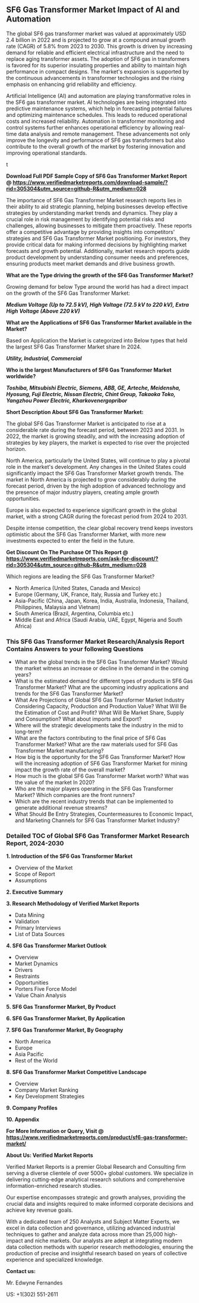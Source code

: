 <h2>SF6 Gas Transformer Market Impact of AI and Automation</h2><p>The global SF6 gas transformer market was valued at approximately USD 2.4 billion in 2022 and is projected to grow at a compound annual growth rate (CAGR) of 5.8% from 2023 to 2030. This growth is driven by increasing demand for reliable and efficient electrical infrastructure and the need to replace aging transformer assets. The adoption of SF6 gas in transformers is favored for its superior insulating properties and ability to maintain high performance in compact designs. The market's expansion is supported by the continuous advancements in transformer technologies and the rising emphasis on enhancing grid reliability and efficiency.</p><p>Artificial Intelligence (AI) and automation are playing transformative roles in the SF6 gas transformer market. AI technologies are being integrated into predictive maintenance systems, which help in forecasting potential failures and optimizing maintenance schedules. This leads to reduced operational costs and increased reliability. Automation in transformer monitoring and control systems further enhances operational efficiency by allowing real-time data analysis and remote management. These advancements not only improve the longevity and performance of SF6 gas transformers but also contribute to the overall growth of the market by fostering innovation and improving operational standards.</p>t</p><p id="" class=""><strong>Download Full PDF Sample Copy of SF6 Gas Transformer Market Report @ <a href="https://www.verifiedmarketreports.com/download-sample/?rid=305304&utm_source=github-R&utm_medium=028" target="_blank">https://www.verifiedmarketreports.com/download-sample/?rid=305304&utm_source=github-R&utm_medium=028</a></strong></p><p>The importance of&nbsp;SF6 Gas Transformer Market research reports lies in their ability to aid strategic planning, helping businesses develop effective strategies by understanding market trends and dynamics. They play a crucial role in risk management by identifying potential risks and challenges, allowing businesses to mitigate them proactively. These reports offer a competitive advantage by providing insights into competitors' strategies and SF6 Gas Transformer Market positioning. For investors, they provide critical data for making informed decisions by highlighting market forecasts and growth potential. Additionally, market research reports guide product development by understanding consumer needs and preferences, ensuring products meet market demands and drive business growth.</p><p><strong>What are the&nbsp;Type driving the growth of the SF6 Gas Transformer Market?</strong></p><p id="" class="">Growing demand for below Type around the world has had a direct impact on the growth of the SF6 Gas Transformer Market:</p><em><strong>Medium Voltage (Up to 72.5 kV), High Voltage (72.5 kV to 220 kV), Extra High Voltage (Above 220 kV)</strong></em></p><strong>What are the&nbsp;Applications&nbsp;of SF6 Gas Transformer Market available in the Market?</strong></p><p id="" class="">Based on Application the Market is categorized into Below types that held the largest SF6 Gas Transformer Market share In 2024.</p><em><strong>Utility, Industrial, Commercial</strong></em></p><strong>Who is the largest Manufacturers of SF6 Gas Transformer Market worldwide?</strong></p><p><em><strong>Toshiba, Mitsubishi Electric, Siemens, ABB, GE, Arteche, Meidensha, Hyosung, Fuji Electric, Nissan Electric, Chint Group, Takaoka Toko, Yangzhou Power Electric, Kharkovenergopribor</strong></em></p><p id="" class=""><strong>Short Description About SF6 Gas Transformer Market:</strong></p><p>The global SF6 Gas Transformer Market is anticipated to rise at a considerable rate during the forecast period, between 2023 and 2031. In 2022, the market is growing steadily, and with the increasing adoption of strategies by key players, the market is expected to rise over the projected horizon.</p><p>North America, particularly the United States, will continue to play a pivotal role in the market's development. Any changes in the United States could significantly impact the SF6 Gas Transformer Market growth trends. The market in North America is projected to grow considerably during the forecast period, driven by the high adoption of advanced technology and the presence of major industry players, creating ample growth opportunities.</p><p>Europe is also expected to experience significant growth in the global market, with a strong CAGR during the forecast period from 2024 to 2031.</p><p>Despite intense competition, the clear global recovery trend keeps investors optimistic about the SF6 Gas Transformer Market, with more new investments expected to enter the field in the future.</p><p id="" class=""><strong>Get Discount On The Purchase Of This Report @ <a href="https://www.verifiedmarketreports.com/ask-for-discount/?rid=305304&utm_source=github-R&utm_medium=028" target="_blank">https://www.verifiedmarketreports.com/ask-for-discount/?rid=305304&utm_source=github-R&utm_medium=028</a></strong></p>Which regions are leading the SF6 Gas Transformer Market?</p><ul><li>North America (United States, Canada and Mexico)</li><li>Europe (Germany, UK, France, Italy, Russia and Turkey etc.)</li><li>Asia-Pacific (China, Japan, Korea, India, Australia, Indonesia, Thailand, Philippines, Malaysia and Vietnam)</li><li>South America (Brazil, Argentina, Columbia etc.)</li><li>Middle East and Africa (Saudi Arabia, UAE, Egypt, Nigeria and South Africa)</li></ul><h3 id="" class="">This SF6 Gas Transformer Market Research/Analysis Report Contains Answers to your following Questions</h3><ul><li>What are the global trends in the SF6 Gas Transformer Market? Would the market witness an increase or decline in the demand in the coming years?</li><li>What is the estimated demand for different types of products in SF6 Gas Transformer Market? What are the upcoming industry applications and trends for the SF6 Gas Transformer Market?</li><li>What Are Projections of Global SF6 Gas Transformer Market Industry Considering Capacity, Production and Production Value? What Will Be the Estimation of Cost and Profit? What Will Be Market Share, Supply and Consumption? What about imports and Export?</li><li>Where will the strategic developments take the industry in the mid to long-term?</li><li>What are the factors contributing to the final price of SF6 Gas Transformer Market? What are the raw materials used for SF6 Gas Transformer Market manufacturing?</li><li>How big is the opportunity for the SF6 Gas Transformer Market? How will the increasing adoption of SF6 Gas Transformer Market for mining impact the growth rate of the overall market?</li><li>How much is the global SF6 Gas Transformer Market worth? What was the value of the market In 2020?</li><li>Who are the major players operating in the SF6 Gas Transformer Market? Which companies are the front runners?</li><li>Which are the recent industry trends that can be implemented to generate additional revenue streams?</li><li>What Should Be Entry Strategies, Countermeasures to Economic Impact, and Marketing Channels for SF6 Gas Transformer Market Industry?</li></ul><h3 id="" class="">Detailed TOC of Global SF6 Gas Transformer Market Research Report, 2024-2030</h3><p id="" class=""><strong>1. Introduction of the SF6 Gas Transformer Market</strong></p><ul><li>Overview of the Market</li><li>Scope of Report</li><li>Assumptions</li></ul><p id="" class=""><strong>2. Executive Summary</strong></p><p id="" class=""><strong>3. Research Methodology of Verified Market Reports</strong></p><ul><li>Data Mining</li><li>Validation</li><li>Primary Interviews</li><li>List of Data Sources</li></ul><p id="" class=""><strong>4. SF6 Gas Transformer Market Outlook</strong></p><ul><li>Overview</li><li>Market Dynamics</li><li>Drivers</li><li>Restraints</li><li>Opportunities</li><li>Porters Five Force Model</li><li>Value Chain Analysis</li></ul><p id="" class=""><strong>5. SF6 Gas Transformer Market, By Product</strong></p><p id="" class=""><strong>6. SF6 Gas Transformer Market, By Application</strong></p><p id="" class=""><strong>7. SF6 Gas Transformer Market, By Geography</strong></p><ul><li>North America</li><li>Europe</li><li>Asia Pacific</li><li>Rest of the World</li></ul><p id="" class=""><strong>8. SF6 Gas Transformer Market Competitive Landscape</strong></p><ul><li>Overview</li><li>Company Market Ranking</li><li>Key Development Strategies</li></ul><p id="" class=""><strong>9. Company Profiles</strong></p><p id="" class=""><strong>10. Appendix</strong></p><p id="" class=""><strong>For More Information or Query, Visit @ <a href="https://www.verifiedmarketreports.com/product/sf6-gas-transformer-market/" target="_blank">https://www.verifiedmarketreports.com/product/sf6-gas-transformer-market/</a></strong></p><p id="" class=""><strong>About Us: Verified Market Reports</strong></p><p id="" class="">Verified Market Reports is a premier Global Research and Consulting firm serving a diverse clientele of over 5000+ global customers. We specialize in delivering cutting-edge analytical research solutions and comprehensive information-enriched research studies.</p><p id="" class="">Our expertise encompasses strategic and growth analyses, providing the crucial data and insights required to make informed corporate decisions and achieve key revenue goals.</p><p id="" class="">With a dedicated team of 250 Analysts and Subject Matter Experts, we excel in data collection and governance, utilizing advanced industrial techniques to gather and analyze data across more than 25,000 high-impact and niche markets. Our analysts are adept at integrating modern data collection methods with superior research methodologies, ensuring the production of precise and insightful research based on years of collective experience and specialized knowledge.</p><p id="" class=""><strong>Contact us:</strong></p><p id="" class="">Mr. Edwyne Fernandes</p><p id="" class="">US: +1(302) 551-2611</p>